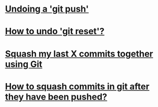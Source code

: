 # [Undoing a 'git push'](https://stackoverflow.com/questions/1270514/undoing-a-git-push)

# [How to undo 'git reset'?](https://stackoverflow.com/questions/2510276/how-to-undo-git-reset)

# [Squash my last X commits together using Git](https://stackoverflow.com/questions/5189560/squash-my-last-x-commits-together-using-git)

# [How to squash commits in git after they have been pushed?](https://stackoverflow.com/questions/5667884/how-to-squash-commits-in-git-after-they-have-been-pushed)
<!--stackedit_data:
eyJoaXN0b3J5IjpbMTEyMjAwNzg3OSwyMDA0Njc5NzY0XX0=
-->